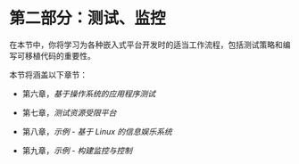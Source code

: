 # 第二部分：测试、监控

在本节中，你将学习为各种嵌入式平台开发时的适当工作流程，包括测试策略和编写可移植代码的重要性。

本节将涵盖以下章节：

+   第六章，*基于操作系统的应用程序测试*

+   第七章，*测试资源受限平台*

+   第八章，*示例 - 基于 Linux 的信息娱乐系统*

+   第九章，*示例 - 构建监控与控制*
